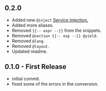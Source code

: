 ## 0.2.0
* Added new `@inject` [Service Injection.](http://laravel.com/docs/5.1/blade#service-injection)
* Added more aliases.
* Removed `{{-- expr --}}` from the snippets.
* Removed `@section {{-- exp --}} @yield`.
* Removed `@lang`.
* Removed `@layout`.
* Updated readme.

## 0.1.0 - First Release
* initial commit.
* fixed some of the errors in the conversion.

